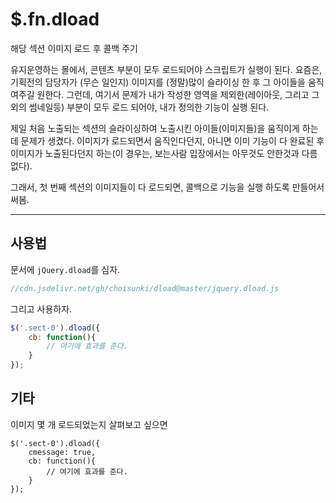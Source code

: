 # $.fn.dload
해당 섹션 이미지 로드 후 콜백 주기

유지운영하는 몰에서, 콘텐츠 부분이 모두 로드되어야 스크립트가 실행이 된다.
요즘은, 기획전의 담당자가 (무슨 일인지) 이미지를 (정말)많이 슬라이싱 한 후 그 아이들을 움직여주길 원한다.
그런데, 여기서 문제가 내가 작성한 영역을 제외한(레이아웃, 그리고 그외의 썸네일등) 부분이 모두 로드 되어야, 내가 정의한 기능이 실행 된다.

제일 처음 노출되는 섹션의 슬라이싱하여 노출시킨 아이들(이미지들)을 움직이게 하는데 문제가 생겼다.
이미지가 로드되면서 움직인다던지, 아니면 이미 기능이 다 완료된 후 이미지가 노출된다던지 하는(이 경우는, 보는사람 입장에서는 아무것도 안한것과 다름 없다).

그래서, 첫 번째 섹션의 이미지들이 다 로드되면, 콜백으로 기능을 실행 하도록 만들어서 써봄.

----
## 사용법
문서에 `jQuery.dload`를 심자.
```javascript
//cdn.jsdelivr.net/gh/choisunki/dload@master/jquery.dload.js
```

그리고 사용하자.
```javascript
$('.sect-0').dload({
    cb: function(){
        // 여기에 효과를 준다.
    }
});
```

## 기타

이미지 몇 개 로드되었는지 살펴보고 싶으면

```
$('.sect-0').dload({
    cmessage: true,
    cb: function(){
        // 여기에 효과를 준다.
    }
});
```

